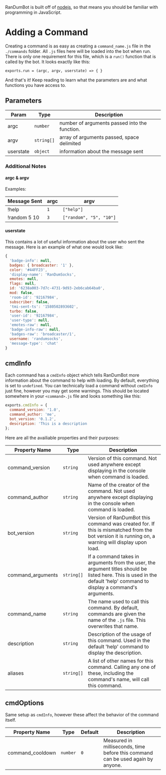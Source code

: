 RanDumBot is built off of [nodejs](https://nodejs.org/), so that means you should be familiar with programming in JavaScript.

# Adding a Command
Creating a command is as easy as creating a `command_name.js` file in the `./commands` folder. All `.js` files here will be loaded into the bot when run. There is only one requirement for this file, which is a `run()` function that is called by the bot. It looks exactly like this:
```
exports.run = (argc, argv, userstate) => { }
```
And that's it! Keep reading to learn what the parameters are and what functions you have access to.

## Parameters
| Param | Type | Description |
| --- | --- | --- |
| argc | `number` | number of arguments passed into the function. | Example: someone sends `!help`, argc is 1. `!help uptime` would mean argc is 2. |
| argv | `string[]` | array of arguments passed, space delimited | Example: Someone sends `!random 5 10`, argv would be the array `["random", "5", "10"].` |
| userstate | `object` | information about the message sent |

### Additional Notes
#### argc & argv
Examples:

| Message Sent | argc | argv |
| --- | --- | --- |
| !help | `1` | `["help"]` |
| !random 5 10 | `3` | `["random", "5", "10"]` |
#### userstate
This contains a lot of useful information about the user who sent the message. Here is an example of what one would look like:
```javascript
{
  'badge-info': null,
  badges: { broadcaster: '1' },
  color: '#44FF23',
  'display-name': 'RanDumSocks',
  emotes: null,
  flags: null,
  id: '6238a003-7d7c-4731-9d93-2eb6cab64ba0',
  mod: false,
  'room-id': '92167984',
  subscriber: false,
  'tmi-sent-ts': '1580502893602',
  turbo: false,
  'user-id': '92167984',
  'user-type': null,
  'emotes-raw': null,
  'badge-info-raw': null,
  'badges-raw': 'broadcaster/1',
  username: 'randumsocks',
  'message-type': 'chat'
}
```
## cmdInfo
Each command has a `cmdInfo` object which tells RanDumBot more information about the command to help with loading. By default, everything is set to `undefined`. You can technically load a command without `cmdInfo` just fine, however you may get some warnings. This should be located somewhere in your `<command>.js` file and looks something like this:
```javascript
exports.cmdInfo = {
  command_version: '1.0',
  command_author: 'me',
  bot_version: '0.1.2',
  description: 'This is a description
};
```
Here are all the availiable properties and their purposes:

| Property Name | Type | Description |
| --- | --- | --- |
| command_version | `string` | Version of this command. Not used anywhere except displaying in the console when command is loaded. |
| command_author | `string` | Name of the creator of the command. Not used anywhere except displaying in the console when command is loaded. |
| bot_version | `string` | Version of RanDumBot this command was created for. If this is mismatched from the bot version it is running on, a warning will display upon load. |
| command_arguments | `string[]` | If a command takes in arguments from the user, the argument titles should be listed here. This is used in the default 'help' command to display a command's arguments. |
| command_name | `string` | The name used to call this command. By default, commands are given the name of the `.js` file. This overwrites that name. |
| description | `string` | Description of the usage of this command. Used in the default 'help' command to display the description. |
| aliases | `string[]` | A list of other names for this command. Calling any one of these, including the command's name, will  call this command. |

## cmdOptions
Same setup as `cmdInfo`, however these affect the behavior of the command itself.

| Property Name | Type | Default | Description |
| --- | --- | --- | --- |
| command_cooldown | `number` | `0` | Measured in milliseconds, time before this command can be used again by anyone. |
